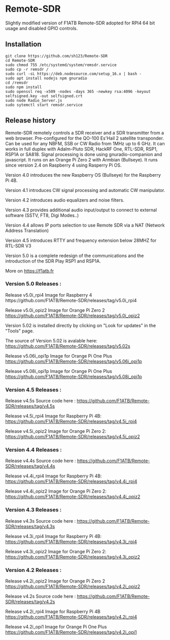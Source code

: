 # Remote-SDR
Slightly modified version of F1ATB Remote-SDR adopted for RPI4 64 bit usage and disabled GPIO controls.

## Installation
```
git clone https://github.com/sh123/Remote-SDR
cd Remote-SDR
sudo chmod 755 /etc/systemd/system/remsdr.service
sudo cp -r remsdr /
sudo curl -sL https://deb.nodesource.com/setup_16.x | bash -
sudo apt install nodejs npm gnuradio
cd /remsdr
sudo npm install
sudo openssl req -x509 -nodes -days 365 -newkey rsa:4096 -keyout selfsigned.key -out selfsigned.crt
sudo node Radio_Server.js
sudo sytemctl start remsdr.service
```
## Release history
Remote-SDR remotely controls a SDR receiver and a SDR transmitter from a web browser. Pre-configured for the QO-100 Es'Hail 2 satellite transponder. Can be used for any NBFM, SSB or CW Radio from 1MHz up to 6 GHz. It can works in full duplex with Adalm-Pluto SDR, HackRF One, RTL-SDR, RSP1, RSP1A or SA818.
Signal processing is done using gnuradio-companion and javascript. It runs  on an Orange Pi Zero 2 with Armbian (Bullseye). It runs since version 2.4 on Raspberry 4 using Rasperry Pi OS.

Version 4.0 introduces the new Raspberry OS (Bullseye) for the Raspberry Pi 4B.

Version 4.1 introduces CW signal processing and automatic CW manipulator.

Version 4.2 introduces audio equalizers and noise filters.

Version 4.3 provides additional audio input/output to connect to external software (SSTV, FT8, Digi Modes..)

Version 4.4 allows IP ports selection to use Remote SDR via a NAT (Network Address Translation)

Version 4.5 introduces RTTY and frequency extension below 28MHZ for RTL-SDR V3

Version 5.0 is a complete redesign of the communications and the introduction of the SDR Play RSP1 and RSP1A.

More on https://f1atb.fr

<h3>Version 5.0 Releases :</h3>
Release  v5.0i_rpi4 Image for Raspberry 4
https://github.com/F1ATB/Remote-SDR/releases/tag/v5.0i_rpi4

Release  v5.0i_opiz2 Image for Orange Pi Zero 2
https://github.com/F1ATB/Remote-SDR/releases/tag/v5.0i_opiz2

Version 5.02 is installed directly by clicking on "Look for updates" in the "Tools" page.

The source of Version 5.02 is avalable here:
https://github.com/F1ATB/Remote-SDR/releases/tag/v5.02s

Release  v5.06i_opi1p Image for Orange Pi One Plus
https://github.com/F1ATB/Remote-SDR/releases/tag/v5.06i_opi1p

Release  v5.08i_opi1p Image for Orange Pi One Plus
https://github.com/F1ATB/Remote-SDR/releases/tag/v5.08i_opi1p

<h3>Version 4.5 Releases :</h3>

Release v4.5s Source code here :
https://github.com/F1ATB/Remote-SDR/releases/tag/v4.5s

Release v4.5i_rpi4 Image for Raspberry Pi 4B: 
https://github.com/F1ATB/Remote-SDR/releases/tag/v4.5i_rpi4

Release v4.5i_opiz2 Image for Orange Pi Zero 2:
https://github.com/F1ATB/Remote-SDR/releases/tag/v4.5i_opiz2

<h3>Version 4.4 Releases :</h3>

Release v4.4s Source code here :
https://github.com/F1ATB/Remote-SDR/releases/tag/v4.4s

Release v4.4i_rpi4 Image for Raspberry Pi 4B:
https://github.com/F1ATB/Remote-SDR/releases/tag/v4.4i_rpi4

Release v4.4i_opiz2 Image for Orange Pi Zero 2:
https://github.com/F1ATB/Remote-SDR/releases/tag/v4.4i_opiz2

<h3>Version 4.3 Releases :</h3>

Release v4.3s Source code here :
https://github.com/F1ATB/Remote-SDR/releases/tag/v4.3s

Release v4.3i_rpi4 Image for Raspberry Pi 4B:
https://github.com/F1ATB/Remote-SDR/releases/tag/v4.3i_rpi4

Release v4.3i_opiz2 Image for Orange Pi Zero 2:
https://github.com/F1ATB/Remote-SDR/releases/tag/v4.3i_opiz2

<h3>Version 4.2 Releases :</h3>

Release v4.2i_opiz2 Image for Orange Pi Zero 2
https://github.com/F1ATB/Remote-SDR/releases/tag/v4.2i_opiz2

Release v4.2s Source code here :
https://github.com/F1ATB/Remote-SDR/releases/tag/v4.2s

Release v4.2i_rpi4 Image for Raspberry Pi 4B
https://github.com/F1ATB/Remote-SDR/releases/tag/v4.2i_rpi4

Release v4.2i_opi1 Image for Orange Pi One Plus
https://github.com/F1ATB/Remote-SDR/releases/tag/v4.2i_opi1










